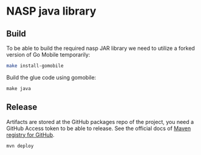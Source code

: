 # NASP java library

## Build

To be able to build the required nasp JAR library we need to utilize a forked version of Go Mobile temporarily:

```bash
make install-gomobile
```

Build the glue code using gomobile:

```
make java
```

## Release

Artifacts are stored at the GitHub packages repo of the project, you need a GitHub Access token to be able to release.
See the official docs of [Maven registry for GitHub](https://docs.github.com/en/packages/working-with-a-github-packages-registry/working-with-the-apache-maven-registry).

```bash
mvn deploy
```
